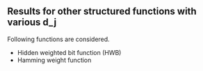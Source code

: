 ## Results for other structured functions with various d_j 

Following functions are considered.
- Hidden weighted bit function (HWB)
- Hamming weight function
